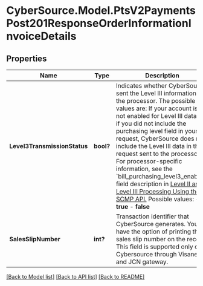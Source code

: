 # CyberSource.Model.PtsV2PaymentsPost201ResponseOrderInformationInvoiceDetails
## Properties

Name | Type | Description | Notes
------------ | ------------- | ------------- | -------------
**Level3TransmissionStatus** | **bool?** | Indicates whether CyberSource sent the Level III information to the processor. The possible values are:  If your account is not enabled for Level III data or if you did not include the purchasing level field in your request, CyberSource does not include the Level III data in the request sent to the processor.  For processor-specific information, see the &#x60;bill_purchasing_level3_enabled&#x60; field description in [Level II and Level III Processing Using the SCMP API.](http://apps.cybersource.com/library/documentation/dev_guides/Level_2_3_SCMP_API/html)  Possible values: - **true** - **false**  | [optional] 
**SalesSlipNumber** | **int?** | Transaction identifier that CyberSource generates. You have the option of printing the sales slip number on the receipt. This field is supported only on Cybersource through Visanet and JCN gateway.  | [optional] 

[[Back to Model list]](../README.md#documentation-for-models) [[Back to API list]](../README.md#documentation-for-api-endpoints) [[Back to README]](../README.md)

